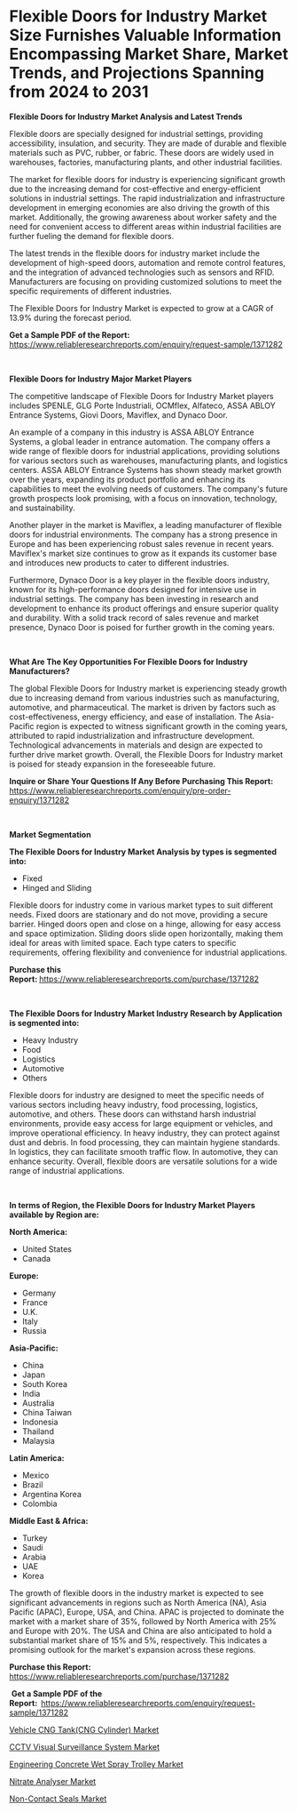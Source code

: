 <p><h1>Flexible Doors for Industry Market Size Furnishes Valuable Information Encompassing Market Share, Market Trends, and Projections Spanning from 2024 to 2031</h1></p><p><strong>Flexible Doors for Industry Market Analysis and Latest Trends</strong></p>
<p><p>Flexible doors are specially designed for industrial settings, providing accessibility, insulation, and security. They are made of durable and flexible materials such as PVC, rubber, or fabric. These doors are widely used in warehouses, factories, manufacturing plants, and other industrial facilities.</p><p>The market for flexible doors for industry is experiencing significant growth due to the increasing demand for cost-effective and energy-efficient solutions in industrial settings. The rapid industrialization and infrastructure development in emerging economies are also driving the growth of this market. Additionally, the growing awareness about worker safety and the need for convenient access to different areas within industrial facilities are further fueling the demand for flexible doors.</p><p>The latest trends in the flexible doors for industry market include the development of high-speed doors, automation and remote control features, and the integration of advanced technologies such as sensors and RFID. Manufacturers are focusing on providing customized solutions to meet the specific requirements of different industries.</p><p>The Flexible Doors for Industry Market is expected to grow at a CAGR of 13.9% during the forecast period.</p></p>
<p><strong>Get a Sample PDF of the Report:&nbsp;</strong> <a href="https://www.reliableresearchreports.com/enquiry/request-sample/1371282">https://www.reliableresearchreports.com/enquiry/request-sample/1371282</a></p>
<p>&nbsp;</p>
<p><strong>Flexible Doors for Industry Major Market Players</strong></p>
<p><p>The competitive landscape of Flexible Doors for Industry Market players includes SPENLE, GLG Porte Industriali, OCMflex, Alfateco, ASSA ABLOY Entrance Systems, Giovi Doors, Maviflex, and Dynaco Door. </p><p>An example of a company in this industry is ASSA ABLOY Entrance Systems, a global leader in entrance automation. The company offers a wide range of flexible doors for industrial applications, providing solutions for various sectors such as warehouses, manufacturing plants, and logistics centers. ASSA ABLOY Entrance Systems has shown steady market growth over the years, expanding its product portfolio and enhancing its capabilities to meet the evolving needs of customers. The company's future growth prospects look promising, with a focus on innovation, technology, and sustainability.</p><p>Another player in the market is Maviflex, a leading manufacturer of flexible doors for industrial environments. The company has a strong presence in Europe and has been experiencing robust sales revenue in recent years. Maviflex's market size continues to grow as it expands its customer base and introduces new products to cater to different industries.</p><p>Furthermore, Dynaco Door is a key player in the flexible doors industry, known for its high-performance doors designed for intensive use in industrial settings. The company has been investing in research and development to enhance its product offerings and ensure superior quality and durability. With a solid track record of sales revenue and market presence, Dynaco Door is poised for further growth in the coming years.</p></p>
<p>&nbsp;</p>
<p><strong>What Are The Key Opportunities For Flexible Doors for Industry Manufacturers?</strong></p>
<p><p>The global Flexible Doors for Industry market is experiencing steady growth due to increasing demand from various industries such as manufacturing, automotive, and pharmaceutical. The market is driven by factors such as cost-effectiveness, energy efficiency, and ease of installation. The Asia-Pacific region is expected to witness significant growth in the coming years, attributed to rapid industrialization and infrastructure development. Technological advancements in materials and design are expected to further drive market growth. Overall, the Flexible Doors for Industry market is poised for steady expansion in the foreseeable future.</p></p>
<p><strong>Inquire or Share Your Questions If Any Before Purchasing This Report:</strong> <a href="https://www.reliableresearchreports.com/enquiry/pre-order-enquiry/1371282">https://www.reliableresearchreports.com/enquiry/pre-order-enquiry/1371282</a></p>
<p>&nbsp;</p>
<p><strong>Market Segmentation</strong></p>
<p><strong>The Flexible Doors for Industry Market Analysis by types is segmented into:</strong></p>
<p><ul><li>Fixed</li><li>Hinged and Sliding</li></ul></p>
<p><p>Flexible doors for industry come in various market types to suit different needs. Fixed doors are stationary and do not move, providing a secure barrier. Hinged doors open and close on a hinge, allowing for easy access and space optimization. Sliding doors slide open horizontally, making them ideal for areas with limited space. Each type caters to specific requirements, offering flexibility and convenience for industrial applications.</p></p>
<p><strong>Purchase this Report:&nbsp;</strong><a href="https://www.reliableresearchreports.com/purchase/1371282">https://www.reliableresearchreports.com/purchase/1371282</a></p>
<p>&nbsp;</p>
<p><strong>The Flexible Doors for Industry Market Industry Research by Application is segmented into:</strong></p>
<p><ul><li>Heavy Industry</li><li>Food</li><li>Logistics</li><li>Automotive</li><li>Others</li></ul></p>
<p><p>Flexible doors for industry are designed to meet the specific needs of various sectors including heavy industry, food processing, logistics, automotive, and others. These doors can withstand harsh industrial environments, provide easy access for large equipment or vehicles, and improve operational efficiency. In heavy industry, they can protect against dust and debris. In food processing, they can maintain hygiene standards. In logistics, they can facilitate smooth traffic flow. In automotive, they can enhance security. Overall, flexible doors are versatile solutions for a wide range of industrial applications.</p></p>
<p>&nbsp;</p>
<p><strong>In terms of Region, the Flexible Doors for Industry Market Players available by Region are:</strong></p>
<p>
    <p> <strong> North America: </strong>
        <ul>
            <li>United States</li>
            <li>Canada</li>
        </ul>
        </p> 
    <p> <strong> Europe: </strong>
        <ul>
            <li>Germany</li>
            <li>France</li>
            <li>U.K.</li>
            <li>Italy</li>
            <li>Russia</li>
        </ul>
        </p> 
    <p> <strong> Asia-Pacific: </strong>
        <ul>
            <li>China</li>
            <li>Japan</li>
            <li>South Korea</li>
            <li>India</li>
            <li>Australia</li>
            <li>China Taiwan</li>
            <li>Indonesia</li>
            <li>Thailand</li>
            <li>Malaysia</li>
        </ul>
        </p> 
    <p> <strong> Latin America: </strong>
        <ul>
            <li>Mexico</li>
            <li>Brazil</li>
            <li>Argentina Korea</li>
            <li>Colombia</li>
        </ul>
        </p> 
    <p> <strong> Middle East & Africa: </strong>
        <ul>
            <li>Turkey</li>
            <li>Saudi</li>
            <li>Arabia</li>
            <li>UAE</li>
            <li>Korea</li>
        </ul>
    </p>
    </p>
<p><p>The growth of flexible doors in the industry market is expected to see significant advancements in regions such as North America (NA), Asia Pacific (APAC), Europe, USA, and China. APAC is projected to dominate the market with a market share of 35%, followed by North America with 25% and Europe with 20%. The USA and China are also anticipated to hold a substantial market share of 15% and 5%, respectively. This indicates a promising outlook for the market's expansion across these regions.</p></p>
<p><strong>Purchase this Report: </strong><a href="https://www.reliableresearchreports.com/purchase/1371282">https://www.reliableresearchreports.com/purchase/1371282</a></p>
<p>&nbsp;<strong>Get a Sample PDF of the Report:&nbsp;&nbsp;</strong><a href="https://www.reliableresearchreports.com/enquiry/request-sample/1371282">https://www.reliableresearchreports.com/enquiry/request-sample/1371282</a></p>
<p><strong></strong></p>
<p><p><a href="https://medium.com/@arelystamm545/vehicle-cng-tank-cng-cylinder-market-exploring-market-share-market-trends-and-future-growth-b734ba5cbae9">Vehicle CNG Tank(CNG Cylinder) Market</a></p><p><a href="https://medium.com/@chiragreportprime3/cctv-visual-surveillance-system-market-competitive-analysis-market-trends-and-forecast-to-2031-58d78a8bfdc6">CCTV Visual Surveillance System Market</a></p><p><a href="https://medium.com/@gabriellemcgrath66/engineering-concrete-wet-spray-trolley-market-size-and-market-trends-complete-industry-overview-f0b87839e017">Engineering Concrete Wet Spray Trolley Market</a></p><p><a href="https://medium.com/@chiragreportprime3/nitrate-analyser-market-analysis-its-cagr-market-segmentation-and-global-industry-overview-f4f27947943d">Nitrate Analyser Market</a></p><p><a href="https://medium.com/@walterstanley64/non-contact-seals-market-size-cagr-trends-2024-2030-a21f5c1a5d17">Non-Contact Seals Market</a></p></p>